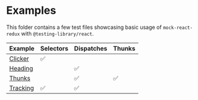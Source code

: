 # Examples

This folder contains a few test files showcasing basic usage of `mock-react-redux` with `@testing-library/react`.

| Example                        | Selectors | Dispatches | Thunks |
| ------------------------------ | --------- | ---------- | ------ |
| [Clicker](./docs/Clicker.md)   | ✅        |            |        |
| [Heading](./docs/Heading.md)   |           | ✅         |        |
| [Thunks](./docs/Thunks.md)     |           | ✅         | ✅     |
| [Tracking](./docs/Tracking.md) | ✅        | ✅         |        |
